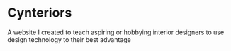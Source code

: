 # Cynteriors
A website I created to teach aspiring or hobbying interior designers to use design technology to their best advantage
